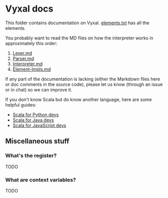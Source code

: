 # Vyxal docs

This folder contains documentation on Vyxal. [elements.txt](./elements.txt) has all the elements.

You probably want to read the MD files on how the interpreter works in approximately this order:

1. [Lexer.md](./Lexer.md)
2. [Parser.md](./Parser.md)
3. [Interpreter.md](./Interpreter.md)
4. [Element-Impls.md](./Element-Impls.md)

If any part of the documentation is lacking (either the Markdown files here or
doc comments in the source code), please let us know (through an issue or in
chat) so we can improve it.

If you don't know Scala but do know another language, here are some helpful guides:

- [Scala for Python devs](https://docs.scala-lang.org/scala3/book/scala-for-python-devs.html)
- [Scala for Java devs](https://docs.scala-lang.org/scala3/book/scala-for-java-devs.html)
- [Scala for JavaScript devs](https://docs.scala-lang.org/scala3/book/scala-for-javascript-devs.html)

## Miscellaneous stuff

### What's the register?

TODO

### What are context variables?

TODO
